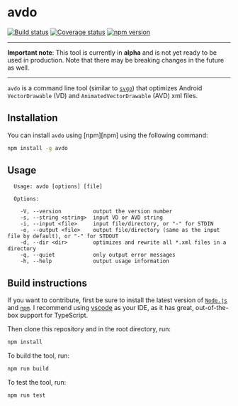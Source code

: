 # avdo

[![Build status][travis-badge]][travis-badge-url]
[![Coverage status][coveralls-badge]][coveralls-badge-url]
[![npm version][npm-badge]][npm-badge-url]

---

**Important note**: This tool is currently in **alpha** and is not yet ready
to be used in production. Note that there may be breaking changes in the future as well.

---

`avdo` is a command line tool (similar to [`svgo`][svgo]) that optimizes Android
`VectorDrawable` (VD) and `AnimatedVectorDrawable` (AVD) xml files.

## Installation

You can install `avdo` using [npm][npm] using the following command:

```sh
npm install -g avdo
```

## Usage

```text
  Usage: avdo [options] [file]

  Options:

    -V, --version          output the version number
    -s, --string <string>  input VD or AVD string
    -i, --input <file>     input file/directory, or "-" for STDIN
    -o, --output <file>    output file/directory (same as the input file by default), or "-" for STDOUT
    -d, --dir <dir>        optimizes and rewrite all *.xml files in a directory
    -q, --quiet            only output error messages
    -h, --help             output usage information
```

## Build instructions

If you want to contribute, first be sure to install the latest version of
[`Node.js`](https://nodejs.org/) and [`npm`](https://www.npmjs.com/).
I recommend using [vscode][vscode] as your IDE, as it has great,
out-of-the-box support for TypeScript.

Then clone this repository and in the root directory, run:

```sh
npm install
```

To build the tool, run:

```sh
npm run build
```

To test the tool, run:

```sh
npm run test
```

  [travis-badge]: https://travis-ci.org/alexjlockwood/avdo.svg?branch=master
  [travis-badge-url]: https://travis-ci.org/alexjlockwood/avdo
  [coveralls-badge]: https://coveralls.io/repos/github/alexjlockwood/avdo/badge.svg?branch=master
  [coveralls-badge-url]: https://coveralls.io/github/alexjlockwood/avdo?branch=master
  [npm-badge]: https://badge.fury.io/js/avdo.svg
  [npm-badge-url]: https://www.npmjs.com/package/avdo
  [svgo]: https://github.com/svg/svgo
  [vscode]: https://code.visualstudio.com/
